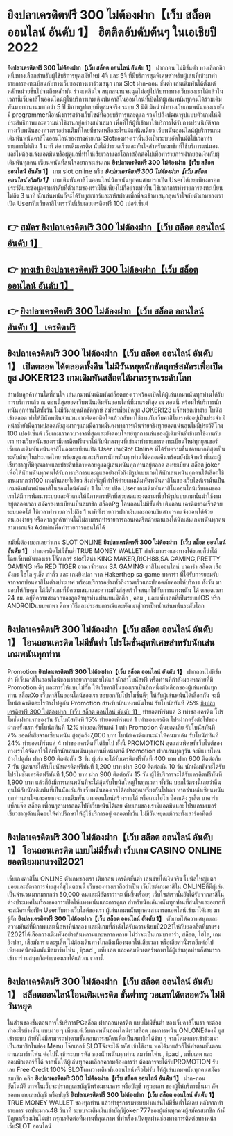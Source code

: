 # ยิงปลาเครดิตฟรี 300 ไม่ต้องฝาก【เว็บ สล็อต ออนไลน์ อันดับ 1】  ฮิตติดอับดับต้นๆ ในเอเชียปี 2022

**ยิงปลาเครดิตฟรี 300 ไม่ต้องฝาก【เว็บ สล็อต ออนไลน์ อันดับ 1】** ฝากถอน ไม่มีขั้นต่ำ  ทางเลือกอีกหนึ่งทางเลือกสำหรับผู้ใช้บริการยุคสมัยใหม่ 4จี และ 5จี ที่มีบริการสุดพิเศษสำหรับผู้เล่นที่เข้ามาทำรายการลงทะเบียนกับทางเว็บของทางเราร่วมสนุก เกม Slot  ฝาก-ถอน ขั้นต่ำ เล่นเดิมพันได้ตั้งแต่ หลักหน่วยขึ้นไปจนถึงหลักพัน ร่วมเพลินใจ สนุกสนานจนฉุดไม่อยู่ไปกับทางทางเว็บของเราได้แล้วในเวลานี้เว็บคาสิโนออนไลน์ผู้ให้บริการเกมเดิมพันคาสิโนออนไลน์ที่เปิดให้ผู้เล่นพนันทุกคนได้ร่วมเดิมพันมายาวนานมากกว่า 5 ปี มีภาพรูปแบบที่ดูสมจจริง ระบบ 3 มิติ
มิหนำซ้ำทางเว็บเกมพนันของเรายังมี programmerมือหนึ่งการสร้างเว็บไซต์ที่คอยบริการและดูแล  รวมไปถึงพัฒนารูปแบบตัวเกมให้มีประสิทธิภาพและความน่าใช้งานอยู่อย่างสม่ำเสมอ เพื่อที่ให้ผู้ที่เข้ามาใช้บริการได้รับการปรนนิบัติจากทางเว็บพนันของทางเราอย่างเต็มที่โดยที่ขาดเหลืออะไรแม้แต่นิดเดียว เว็บพนันออนไลน์ผู้บริการเกมเดิมพันพนันคาสิโนออนไลน์ของทางค่ายเกม Slotของทางเรานั้นยังเป็นระบบอัตโนมัติใช้เวลาทำรายการไม่เกิน 1 นาที ต่อการเติมเครดิต นับได้ว่ารวดเร็วและทันใจสำหรับสมาชิกที่ใช้บริการแน่นอนและไม่ต้องแจ้งแอดมินหรือผู้ดูแลที่ทำให้เสียเวลาและโอกาสอีกต่อไปเมื่อทำรายการฝากยอดเงินกับผู้เดิมพันทุกคน
เซียนพนันที่สนใจอยากจะเล่นเกม **ยิงปลาเครดิตฟรี 300 ไม่ต้องฝาก【เว็บ สล็อต ออนไลน์ อันดับ 1】** เกม slot online หรือ ***ยิงปลาเครดิตฟรี 300 ไม่ต้องฝาก【เว็บ สล็อต ออนไลน์ อันดับ 1】*** เกมเดิมพันคาสิโนออนไลน์นักพนันทุกคนสามารถเปิด Userได้เลยเพียงกรอกประวัติและข้อมูลตามลำดับที่ตัวเกมของเรามีให้เพียงไม่กี่อย่างเท่านั้น ใช้เวลาการทำรายการลงทะเบียนไม่ถึง 3 นาที นักเล่นพนันก็จะได้รับยูสเซอร์และรหัสผ่านเพื่อที่จะเข้ามาสนุกสุดเร้าใจกับตัวเกมของเราเปิด Userกับเว็บคาสิโนเราวันนี้รับเลยเครดิตฟรี 100 เปอร์เซ็นต์

## 👉 [สมัคร ยิงปลาเครดิตฟรี 300 ไม่ต้องฝาก【เว็บ สล็อต ออนไลน์ อันดับ 1】](https://archa888.com/)
## 👉 [ทางเข้า ยิงปลาเครดิตฟรี 300 ไม่ต้องฝาก【เว็บ สล็อต ออนไลน์ อันดับ 1】](https://archa888.com/)
## 👉 [ยิงปลาเครดิตฟรี 300 ไม่ต้องฝาก【เว็บ สล็อต ออนไลน์ อันดับ 1】 เครดิตฟรี](https://archa888.com/)

## ยิงปลาเครดิตฟรี 300 ไม่ต้องฝาก【เว็บ สล็อต ออนไลน์ อันดับ 1】 เปิดตลอด ได้ตลอดทั้งคืน ไม่มีวันหยุดนักขัตฤกษ์สมัครเพื่อเปิดยูส JOKER123 เกมเดิมพันสล็อตได้มาตรฐานระดับโลก

สำหรับลูกค้าท่านใดที่สนใจ เล่นเกมพนันเดิมพันสล็อตของเราพร้อมเปิดให้ผู้เล่นเกมพนันทุกท่านได้รับการบริการแล้ว ณ ตอนนี้สุดยอดเว็บพนันเดิมพันออนไลน์ที่มาแรงที่สุด ณ ตอนนี้ พร้อมให้บริการนักพนันทุกท่านได้ทั้งวัน ไม่มีวันหยุดนักขัตฤกษ์ สมัครเพื่อเปิดยูส JOKER123 แจ็กพอตเข้าง่าย โบนัสเข้าตลอด ทำให้มีนักพนันจำนวนมากติดอกติดใจแล้วกลับมาใช้งานกับเว็บคาสิโนเราต่ออยู่เป็นประจำ มิหนำซ้ำยังมีความปลอดภัยสูงมากๆแถมมีความมั่นคงทางการเงินจ่ายจริงทุกยอดแน่นอนไม่มีประวัติโกง 100 เปอร์เซ็นต์ เว็บเกมเราควบวงจรที่สุดและยังตอบโจทย์ทุกการเล่นของผู้เดิมพันที่เข้ามาใช้งานกับเรา
ทางเว็บพนันของเรามีเครดิตฟรีแจกให้กับนักลงทุนที่เข้ามาทำรายการลงทะเบียนใหม่ทุกยูสเซอร์ เว็บเกมเดิมพันพนันคาสิโนลงทะเบียนเปิด User เกมSlot Online ที่ได้รับความชื่นชอบมากที่สุดเป็นระดับต้นๆในประเทศไทย พร้อมดูแลและบริการนักพนันทุกท่านได้ตลอดคืนพร้อมยังมีเจ้าหน้าที่และผู้เชี่ยวชาญที่มีคุณภาพและประสิทธิภาพคอยดูแลผู้เล่นพนันทุกท่านอยู่ตลอด ลงทะเบียน สล็อต joker เพื่อให้นักพนันทุกคนได้รับการบริการและดูแลอย่างทั่วถึงมีรูปแบบเกมให้นักเล่นพนันทุกคนได้เลือกใช้งานมากกว่า100 เกมกันเลยทีเดียว
สิ่งสำคัญที่ทำให้ค่ายเกมเดิมพันพนันคาสิโนของเว็บไซต์เรานั้นเป็นเกมเดิมพันพนันคาสิโนออนไลน์อันดับ 1 ในไทย เปิด User  เกมเดิมพันคาสิโนออนไลน์เว็บเกมของเราได้มีการพัฒนาระบบและตัวเกมให้มีภาพกราฟิกที่สวยสดและงดงามเพื่อให้รูปแบบเกมนั้นน่าใช้งานอยู่ตลอดเวลา สมัครลงทะเบียนเป็นสมาชิก สล็อตPg โอนถอนไม่มีขั้นต่ำ เติมถอน เครดิตรวดเร็วด้วยระบบออโต้ ใช้เวลาทำรายการไม่ถึง 1 นาทีทั้งรายการฝากเงินและถอนเงินสามารถแจ้งถอนได้ด้วยตนเองง่ายๆ หรือหากลูกค้าท่านใดไม่สามารถทำรายการถอนเคดริตด้วยตนเองได้นักเล่นเกมพนันทุกคนสามารถแจ้ง Adminเพื่อทำรายการถอนให้ได้

สมัยนี้ต้องบอกเลยว่าเกม SLOT ONLINE  **ยิงปลาเครดิตฟรี 300 ไม่ต้องฝาก【เว็บ สล็อต ออนไลน์ อันดับ 1】** ฝากเครดิตไม่มีขั้นต่ำTRUE MONEY WALLET กำลังมาแรงแซงทางโค้งเลยก็ว่าได้โดยเว็บพนันของเรา โจ๊กเกอร์ slotได้นำ  KING MAKER,RICH88,SA GAMING,PRETTY GAMING หรือ RED TIGER อาณาจักรเกม SA GAMING คาสิโนออนไลน์ บาคาร่า สล็อต เสือมังกร ไฮโล รูเล็ต กำถั่ว และ เกมยิงปลา จาก Hakerthep sa game บาคาร่า ที่ได้รับการยอมรับจากจากบ่อนคาสิโนต่างประเทศ พร้อมบริการอย่างทั่วถึงรวดเร็วและปลอดภัยคอยให้บริการ ทั้งวัน มามอบให้กับคุณ ได้มีตัวเกมที่มีความสนุกและความมันส์สุดเร้าใจสนุกไปกับการแทงพนัน ได้ ตลอดเวลา 24 ชม. อยู่ที่ความสะดวกของลูกค้าทุกท่านผ่านบนมือถือ , คอม , และแท็บเลตที่เป็นระบบIOS หรือ ANDROIDแบบพกพา ศึกษาวิธีและประสบการณ์และพัฒนาสู่การเป็นนักเล่นพนันระดับโลก

## ยิงปลาเครดิตฟรี 300 ไม่ต้องฝาก【เว็บ สล็อต ออนไลน์ อันดับ 1】 โอนถอนเครดิต ไม่มีขั้นต่ำ โปรโมชั่นสุดพิเศษสำหรับนักเล่นเกมพนันทุกท่าน

 Promotion  **ยิงปลาเครดิตฟรี 300 ไม่ต้องฝาก【เว็บ สล็อต ออนไลน์ อันดับ 1】** ฝากถอนไม่มีขั้นต่ำ ที่เว็บคาสิโนออนไลน์ของเราอยากจะมอบให้แก่  นักล่าโบนัสฟรี หรือท่านที่กำลังมองหาค่ายที่มี  Promotion ดีๆ และการให้แบบไม่กั๊ก ให้เว็บคาสิโนของเราเป็นอีกหนึ่งตัวเลือกของผู้เล่นพนันทุกท่าน สล็อตXo เว็บคาสิโนออนไลน์ของเรา ขอบอกกับโปรโมชั่นดีๆ ให้กับผู้เล่นพนันได้เลือกกัน จะมีโบนัสเครดิตอะไรบ้างไปดูกัน
 Promotion สำหรับนักแทงพนันใหม่ รับโบนัสทันที 75% [ยิงปลาเครดิตฟรี 300 ไม่ต้องฝาก【เว็บ สล็อต ออนไลน์ อันดับ 1】](https://archa888.com/) ทำยอดเทิร์นแค่ 3 เท่าของเครดิต
โปรโมชั่นฝากแรกของวัน รับโบนัสทันที 15% ทำยอดเทิร์นแค่ 1 เท่าของเครดิต
โปรฝากครั้งต่อไปของฝากครั้งแรก รับโบนัสทันที 12% ทำยอดเทิร์นแค่ 1 เท่า
 Promotion คืนยอดเสีย รับโบนัสทันที 7% ยอดที่เสียจากเซียนพนัน สูงสุดถึง7,000 บาท
โบนัสเครดิตแนะนำให้คนมาเล่น รับโบนัสทันที 24% ทำยอดเทิร์นแค่ 4 เท่าของเครดิตที่ได้รับไป
ทั้งนี้ PROMOTION สุดแสนพิศษที่เว็บไซต์ของทางเราได้จัดหาไว้ให้เพื่อนักเล่นพนันทุกท่านที่หน้าตาดี  Promotion ฝากเล่นทุกๆวัน จะมีแบบไหนบ้างไปดูกัน
ฝาก 800 ติดต่อกัน 3 วัน ผู้เล่นจะได้รับเครดิตฟรีทันที 400 บาท
ฝาก 600 ติดต่อกัน 7 วัน ผู้เล่นจะได้รับโบนัสเครดิตฟรีทันที 1,200 บาท
ฝาก 300 ติดต่อกัน 10 วัน นักเดิมพันจะได้รับโปรโมชั่นเครดิตฟรีทันที 1,500 บาท
ฝาก 900 ติดต่อกัน 15 วัน ผู้ใช้บริการจะได้รับเครดิตฟรีทันที 1,900 บาท
แล้วก็ยังมีการเล่นพนันที่จะได้ลุ้นรับโบนัสใหญ่ในทุกเวลา ทั้งวัน บอกไว้ตรงนี้เลยว่าคืนทุนให้กับนักเดิมพันที่เป็นนักเล่นกับเว็บพนันของเราได้อย่างสุดเหวี่ยงกันไปเลย หากว่าเหล่าเซียนพนันทุกท่านสนใจและอยากจะวางเดิมพัน เกมออนไลน์สร้างรายได้ หรือเกมไฮโล ป๊อกเด้ง รูเล็ต บาคาร่า แบ็กแจ๊ค สล็อต เพื่อนๆสามารถกดไปที่เว็บพนันได้เลย ค่ายเกมของเรามีแอดมินและโปรแกรมเมอร์เชี่ยวชาญด้านนี้คอยให้คำปรึกษาให้ผู้ใช้บริการอยู่ ตลอดทั้งวัน ไม่มีวันหยุดแม้กระทั่งเสาร์อาทิตย์

## ยิงปลาเครดิตฟรี 300 ไม่ต้องฝาก【เว็บ สล็อต ออนไลน์ อันดับ 1】 โอนถอนเครดิต แบบไม่มีขั้นต่ำ  เว็บเกม CASINO ONLINE ยอดนิยมมาแรงปี2021

เว็บเกมคาสิโน ONLINE ตัวเกมของเรา เติมถอน เครดิตขั้นต่ำ เล่นง่ายได้เงินจริง โบนัสใหญ่แตกบ่อยและอัตราการจ่ายสูงที่สุในตอนนี้ เว็บของทางเราถือว่าเป็น เว็บไซต์เกมคาสิโน ONLINEที่มีผู้เล่นเป็นจำนวนมากมากกว่า 50,000 คนและมีอัตราว่าจะเพิ่มขึ้นเรื่อยๆ เว็บไซต์เรานั้นยังได้รับจากคาสิโนต่างประเทศในเรื่องของการเปิดให้แทงพนันและการดูแล สำหรับนักเล่นพนันทุกท่านที่สนใจและอยากที่จะสมัครเพื่อเปิด Userกับทางเว็บไซต์ของเรา ผู้เล่นเกมพนันทุกคนสามารถแอดไลน์เข้ามาได้เลย
	มารู้จัก **ยิงปลาเครดิตฟรี 300 ไม่ต้องฝาก【เว็บ สล็อต ออนไลน์ อันดับ 1】** ตัวเกมให้ความสนุกและความมันส์ที่มีภาพและเนื้อหาที่น่าลอง และมีเกมที่กำลังได้รับความนิยมปี2021ให้กับยอดฮิตที่มาแรงปี2021ได้เลือกวางเดิมพันอย่างล้นหลามและหลากหลาย  ไม่ว่าจะเป็นเกมบาคาร่า, สล็อต, ไฮโล, เกมยิงปลา, เสือมังกร และรูเล็ต ไม่ต้องเดินทางไกลถึงเมืองนอกให้เสียเวลา หรือเสียค่านั่งรถอีกต่อไป เพียงแค่นักเดิมพันมีสมาร์ทโฟน , ipad , แท็บเลต และคอมพิวเตอร์พกพาได้ผู้เล่นทุกท่านก็สามารถเข้ามาร่วมสนุกกัลค่ายของเราได้แล้วณ เวลานี้

## ยิงปลาเครดิตฟรี 300 ไม่ต้องฝาก【เว็บ สล็อต ออนไลน์ อันดับ 1】 สล็อตออนไลน์โอนเติมเครดิต ขั้นต่ำทรู วอเลทได้ตลอดวัน ไม่มีวันหยุด

ในส่วนของขั้นตอนการใช้บริการPGสล็อต ฝากถอนเครดิต แบบไม่มีขั้นต่ำ ของเว็บคาสิโนเรา จะต้องทำอะไรบ้างนั้น แบบง่าย ๆ เพียงแค่เว็บเกมพนันออนไลน์เราสล็อต เกมการพนัน ONLONEต้องมี ยูส เข้าระบบ ถ้ายังไม่มีสามารถทำตามขั้นตอนการสมัครเพื่อเป็นสมาชิกได้ง่าย ๆ จากโหมดการเข้าร่วมมาเป็นสมาชิกในช่อง Menu โจ๊กเกอร์ SLOTจึงจะได้ รหัส เข้าใช้งาน พอได้มาแล้วก็ให้ทำตามขั้นตอนผ่านสมาร์ทโฟน ต่อไปนี้
เข้าระบบ รหัส  ของนักพนันทุกท่าน สมาร์ทโฟน , ipad , แท็บเลต และคอมพิวเตอร์ก็ได้
จากนั้นให้ผู้เล่นทุกคนเลือกความต้องการว่า ต้องการจะได้รับPROMOTION รับเลย Free Credit 100% SLOTเกมวางเดิมพันออนไลน์หรือไม่รับ
ให้ผู้เล่นเกมพนันทุกคนสมัครสมาชิก คลิก **ยิงปลาเครดิตฟรี 300 ไม่ต้องฝาก【เว็บ สล็อต ออนไลน์ อันดับ 1】** ฝาก-ถอน อัตโนมัติ ภาพในเว็บจะปรากฏเลขบัญชีพร้อมธนาคาร หรือบัญชี ทรูวอเลท ของผู้ให้บริการขึ้นมา
คัดลอกหมายเลขบัญชี หรือบัญชี **ยิงปลาเครดิตฟรี 300 ไม่ต้องฝาก【เว็บ สล็อต ออนไลน์ อันดับ 1】** TRUE MONEY WALLET ของทุกท่าน แล้วทำธุรกรรมระบบฝากเล่นไม่มีขั้นต่ำได้เลย
หลังจากทำรายการ รอประมาณ48 วินาที ระบบจะเติมเงินเข้าบัญชีjoker 777ของผู้เล่นทุกคนผู้สมัครสมาชิก
ถ้ามีปัญหาเรื่องเงินไม่เข้า กรุณาติดต่อทีมงานที่คุณภาพ ที่ทำเรื่องเปิดยูสผ่านช่องทางการติดต่อทางหน้าเว็บSLOT ออนไลน์


